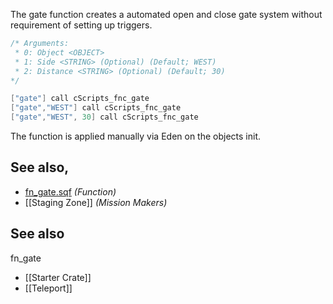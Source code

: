 The gate function creates a automated open and close gate system without requirement of setting up triggers.

```cpp
/* Arguments:
 * 0: Object <OBJECT>
 * 1: Side <STRING> (Optional) (Default; WEST)
 * 2: Distance <STRING> (Optional) (Default; 30)
*/

["gate"] call cScripts_fnc_gate
["gate","WEST"] call cScripts_fnc_gate
["gate","WEST", 30] call cScripts_fnc_gate
```

The function is applied manually via Eden on the objects init.

## See also,
- [fn_gate.sqf](https://github.com/7Cav/cScripts/blob/main/cScripts/functions/mission/fn_gate.sqf) _(Function)_
- [[Staging Zone]] _(Mission Makers)_

## See also
fn_gate
* [[Starter Crate]]
* [[Teleport]]